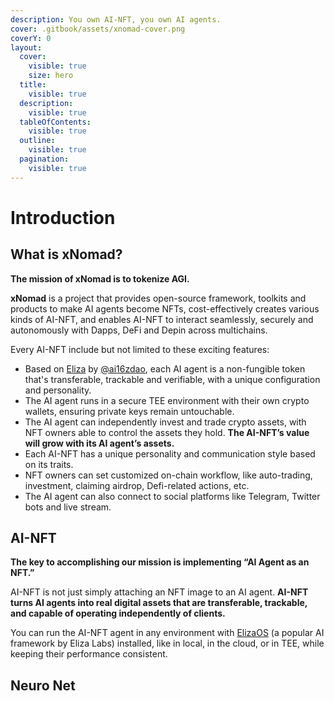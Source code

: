 ```yaml
---
description: You own AI-NFT, you own AI agents.
cover: .gitbook/assets/xnomad-cover.png
coverY: 0
layout:
  cover:
    visible: true
    size: hero
  title:
    visible: true
  description:
    visible: true
  tableOfContents:
    visible: true
  outline:
    visible: true
  pagination:
    visible: true
---
```


# Introduction

## What is xNomad?

**The mission of xNomad is to tokenize AGI.**&#x20;

**xNomad** is a project that provides open-source framework, toolkits and products to make AI agents become NFTs, cost-effectively creates various kinds of AI-NFT, and enables AI-NFT to interact seamlessly, securely and autonomously with Dapps, DeFi and Depin across multichains.

Every AI-NFT include but not limited to these exciting features:

* Based on [Eliza](https://github.com/elizaos/eliza) by [@ai16zdao](https://x.com/ai16zdao), each AI agent is a non-fungible token that's transferable, trackable and verifiable, with a unique configuration and personality.
* The AI agent runs in a secure TEE environment with their own crypto wallets, ensuring private keys remain untouchable.
* The AI agent can independently invest and trade crypto assets, with NFT owners able to control the assets they hold. **The AI-NFT’s value will grow with its AI agent’s assets.**
* Each AI-NFT has a unique personality and communication style based on its traits.
* NFT owners can set customized on-chain workflow, like auto-trading, investment, claiming airdrop,  Defi-related actions, etc.
* The AI agent can also connect to social platforms like Telegram, Twitter bots and live stream.

## AI-NFT

**The key to accomplishing our mission is implementing “AI Agent as an NFT.”**

AI-NFT is not just simply attaching an NFT image to an AI agent. **AI-NFT turns AI agents into real digital assets that are transferable, trackable, and capable of operating independently of clients.**

You can run the AI-NFT agent in any environment with [ElizaOS](https://github.com/elizaOS/eliza) (a popular AI framework by Eliza Labs) installed, like in local, in the cloud, or in TEE, while keeping their performance consistent.

## Neuro Net

